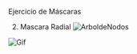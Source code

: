 Ejercicio de Máscaras




2. Mascara Radial
![ArboldeNodos]([https://github.com/TheArchess/Los-Capibaras/blob/main/Assets/Ejercicios/Ejercicio3Shaders/Juana_Valentina_RIco/Assets/ArboldeNodosMAscaraRadial.PNG])

![Gif]([Assets/Ejercicios/Ejercicio3Shaders/Juana_Valentina_RIco/Assets/MascaraRadialgif.gif])
